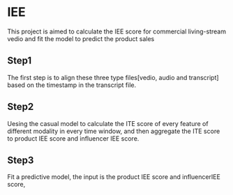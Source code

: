 # IEE
This project is aimed to calculate the IEE score for commercial living-stream vedio and fit the model to predict the product sales
## Step1
The first step is to align these three type files[vedio, audio and transcript] based on the timestamp in the transcript file.
## Step2
Uesing the casual model to calculate the ITE score of every feature of different modality in every time window, and then aggregate the ITE score to product IEE score and influencer IEE score.
## Step3
Fit a predictive model, the input is the product IEE score and influencerIEE score,
